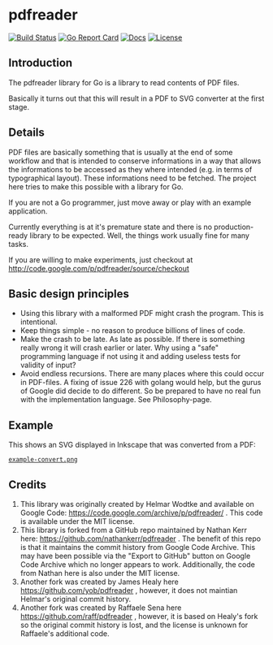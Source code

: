 # pdfreader

[![Build Status][build-status-svg]][build-status-url]
[![Go Report Card][goreport-svg]][goreport-url]
[![Docs][docs-godoc-svg]][docs-godoc-url]
[![License][license-svg]][license-url]

## Introduction

The pdfreader library for Go is a library to read contents of PDF files.

Basically it turns out that this will result in a PDF to SVG converter at the first stage.

## Details

PDF files are basically something that is usually at the end of some workflow and that is intended to conserve informations in a way that allows the informations to be accessed as they where intended (e.g. in terms of typographical layout). These informations need to be fetched. The project here tries to make this possible with a library for Go.

If you are not a Go programmer, just move away or play with an example application.

Currently everything is at it's premature state and there is no production-ready library to be expected. Well, the things work usually fine for many tasks.

If you are willing to make experiments, just checkout at http://code.google.com/p/pdfreader/source/checkout

## Basic design principles

* Using this library with a malformed PDF might crash the program. This is intentional.
* Keep things simple - no reason to produce billions of lines of code.
* Make the crash to be late. As late as possible. If there is something really wrong it will crash earlier or later. Why using a "safe" programming language if not using it and adding useless tests for validity of input?
* Avoid endless recursions. There are many places where this could occur in PDF-files. A fixing of issue 226 with golang would help, but the gurus of Google did decide to do different. So be prepared to have no real fun with the implementation language. See Philosophy-page.

## Example

This shows an SVG displayed in Inkscape that was converted from a PDF:

[`example-convert.png`](example-convert.png)

## Credits

1. This library was originally created by Helmar Wodtke and available on Google Code: https://code.google.com/archive/p/pdfreader/ . This code is available under the MIT license.
1. This library is forked from a GitHub repo maintained by Nathan Kerr here: https://github.com/nathankerr/pdfreader . The benefit of this repo is that it maintains the commit history from Google Code Archive. This may have been possible via the "Export to GitHub" button on Google Code Archive which no longer appears to work. Additionally, the code from Nathan here is also under the MIT license.
1. Another fork was created by James Healy here https://github.com/yob/pdfreader , however, it does not maintian Helmar's original commit history.
1. Another fork was created by Raffaele Sena here https://github.com/raff/pdfreader , however, it is based on Healy's fork so the original commit history is lost, and the license is unknown for Raffaele's additional code.

 [used-by-svg]: https://sourcegraph.com/github.com/grokify/pdfreader/-/badge.svg
 [used-by-url]: https://sourcegraph.com/github.com/grokify/pdfreader?badge
 [build-status-svg]: https://github.com/grokify/pdfreader/workflows/test/badge.svg
 [build-status-url]: https://github.com/grokify/pdfreader/actions/workflows/test.yaml
 [goreport-svg]: https://goreportcard.com/badge/github.com/grokify/pdfreader
 [goreport-url]: https://goreportcard.com/report/github.com/grokify/pdfreader
 [docs-godoc-svg]: https://pkg.go.dev/badge/github.com/grokify/pdfreader
 [docs-godoc-url]: https://pkg.go.dev/github.com/grokify/pdfreader
 [loc-svg]: https://tokei.rs/b1/github/grokify/pdfreader
 [repo-url]: https://github.com/grokify/pdfreader
 [license-svg]: https://img.shields.io/badge/license-MIT-blue.svg
 [license-url]: https://github.com/grokify/pdfreader/blob/master/LICENSE
